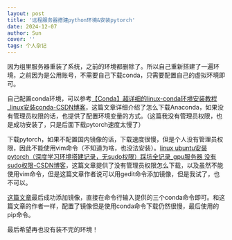 ```yaml
---
layout: post
title: '远程服务器搭建python环境&安装pytorch'
date: 2024-12-07
author: Sun
cover: ''
tags: 个人杂记
---
```


因为组里服务器重装了系统，之前的环境都删除了。所以自己重新搭建了一遍环境，之前因为是公用账号，不需要自己下载conda，只需要配置自己的虚拟环境即可。

自己配置conda环境，可以参考[【Conda】超详细的linux-conda环境安装教程_linux安装conda-CSDN博客](https://blog.csdn.net/Alex_81D/article/details/135692506)，这篇文章详细介绍了怎么下载Anaconda，如果没有管理员权限的话，也提供了配置环境变量的方式。（这篇我没有管理员权限，也是成功安装了，只是后面下载pytorch速度太慢了）

下载pytorch，如果不配置国内镜像的话，下载速度很慢，但是个人没有管理员权限，因此不能使用vim命令（不知道为啥，也没法安装）。[linux ubuntu安装pytorch（深度学习环境搭建记录，无sudo权限）踩坑全记录_gpu服务器 没有sudo权限-CSDN博客](https://blog.csdn.net/triayuzu/article/details/124046522)，这篇文章提供了没有管理员权限怎么下载，以及虽然不能使用vim命令，但是这篇文章作者说可以用gedit命令添加镜像，但是我试了，也不可以。

[这篇文章](https://blog.csdn.net/nanguxiaosheng/article/details/129287923)最后成功添加镜像，直接在命令行输入提供的三个conda命令即可。和这篇文章的作者一样，配置了镜像但是使用conda命令下载仍然很慢，最后使用的pip命令。

最后希望再也没有装不完的环境！

